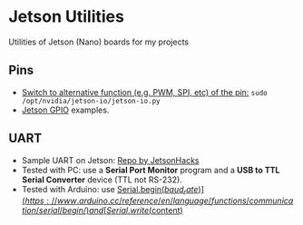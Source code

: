 # Jetson Utilities
Utilities of Jetson (Nano) boards for my projects

## Pins
* [Switch to alternative function (e.g. PWM, SPI, etc) of the pin:](https://docs.nvidia.com/jetson/archives/r34.1/DeveloperGuide/text/HR/ConfiguringTheJetsonExpansionHeaders.html) `sudo /opt/nvidia/jetson-io/jetson-io.py`
* [Jetson GPIO](https://github.com/NVIDIA/jetson-gpio) examples.

## UART
* Sample UART on Jetson: [Repo by JetsonHacks](https://github.com/JetsonHacksNano/UARTDemo)
* Tested with PC: use a **Serial Port Monitor** program and a **USB to TTL Serial Converter** device (TTL not RS-232).
* Tested with Arduino: use [Serial.begin($baud_rate)](https://www.arduino.cc/reference/en/language/functions/communication/serial/begin/) and [Serial.write($content)](https://www.arduino.cc/reference/en/language/functions/communication/serial/write/)
